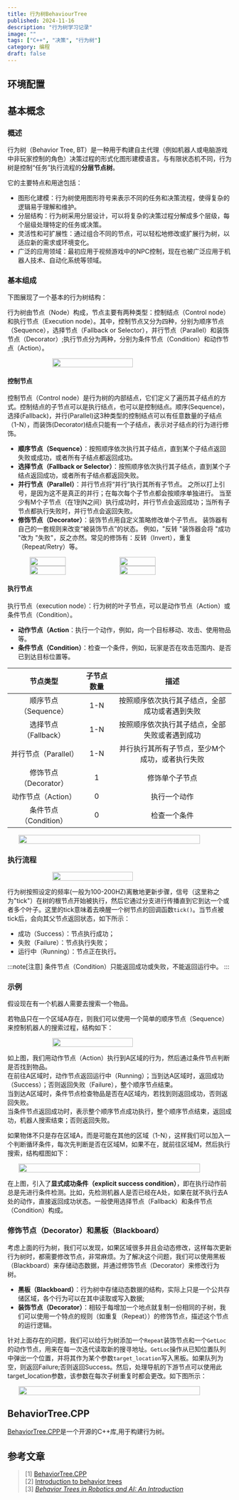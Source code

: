 ```yaml
---
title: 行为树BehaviourTree
published: 2024-11-16
description: "行为树学习记录"
image: ""
tags: ["C++", "决策", "行为树"]
category: 编程
draft: false
---
```


## 环境配置

## 基本概念

### 概述

行为树（Behavior Tree, BT）是一种用于构建自主代理（例如机器人或电脑游戏中非玩家控制的角色）决策过程的形式化图形建模语言。与有限状态机不同，行为树是控制“任务”执行流程的**分层节点树**。

它的主要特点和用途包括：

* 图形化建模：行为树使用图形符号来表示不同的任务和决策流程，使得复杂的逻辑易于理解和维护。
* 分层结构：行为树采用分层设计，可以将复杂的决策过程分解成多个层级，每个层级处理特定的任务或决策。
* 灵活性和可扩展性：通过组合不同的节点，可以轻松地修改或扩展行为树，以适应新的需求或环境变化。
* 广泛的应用领域：最初应用于视频游戏中的NPC控制，现在也被广泛应用于机器人技术、自动化系统等领域。


### 基本组成

下图展现了一个基本的行为树结构：


行为树由节点（Node）构成，节点主要有两种类型：控制结点（Control node）和执行节点（Execution node）。其中，控制节点又分为四种，分别为顺序节点（Sequence），选择节点（Fallback or Selector），并行节点（Parallel）和装饰节点（Decorator）;执行节点分为两种，分别为条件节点（Condition）和动作节点（Action）。

<div style="display: flex; justify-content: center;">
<img src="https://www.behaviortree.dev/img/animated.svg" width="60%" height="60%" />
</div>

#### 控制节点
控制节点（Control node）是行为树的内部结点，它们定义了遍历其子结点的方式。控制结点的子节点可以是执行结点，也可以是控制结点。顺序(Sequence)，选择(Fallback)，并行(Parallel)这3种类型的控制结点可以有任意数量的子结点（1-N），而装饰(Decorator)结点只能有一个子结点，表示对子结点的行为进行修饰。

* **顺序节点（Sequence）**：按照顺序依次执行其子结点，直到某个子结点返回失败或成功，或者所有子结点都返回成功。
* **选择节点（Fallback or Selector）**：按照顺序依次执行其子结点，直到某个子结点返回成功，或者所有子结点都返回失败。
* **并行节点（Parallel）**：并行节点将“并行”执行其所有子节点。 之所以打上引号，是因为这不是真正的并行；在每次每个子节点都会按顺序单独进行。 当至少有M个子节点（在1到N之间）执行成功时，并行节点会返回成功；当所有子节点都执行失败时，并行节点会返回失败。
* **修饰节点（Decorator）**：装饰节点用自定义策略修改单个子节点。 装饰器有自己的一套规则来改变“被装饰节点”的状态。 例如，"反转 "装饰器会将 "成功 "改为 "失败"，反之亦然。常见的修饰有：反转（Invert），重复（Repeat/Retry）等。

<div style="display: flex; justify-content: center;">
<img src="https://robohub.org/wp-content/uploads/2021/08/bt_sequence_node.png" width="40%" height="40%" />
<img src="https://robohub.org/wp-content/uploads/2021/08/bt_fallback_node.png" width="40%" height="40%" />
</div>
<div style="display: flex; justify-content: center;">
<img src="https://robohub.org/wp-content/uploads/2021/08/bt_parallel_node.png" width="40%" height="40%">
<img src="https://robohub.org/wp-content/uploads/2021/08/bt_decorator_node.png" width="40%" height="40%">
</div>

#### 执行节点
执行节点（execution node）：行为树的叶子节点，可以是动作节点（Action）或条件节点（Condition）。

* **动作节点（Action**：执行一个动作，例如，向一个目标移动、攻击、使用物品等。
* **条件节点（Condition）**：检查一个条件，例如，玩家是否在攻击范围内、是否已到达目标位置等。

| 节点类型 | 子节点数量 | 描述 |
| :---: | :---: | :---: |
| 顺序节点（Sequence） | 1-N | 按照顺序依次执行其子结点，全部成功或者遇到失败|
| 选择节点（Fallback） | 1-N | 按照顺序依次执行其子结点，全部失败或者遇到成功|
| 并行节点（Parallel） | 1-N | 并行执行其所有子节点，至少M个成功，或者执行失败 |
| 修饰节点（Decorator） | 1 | 修饰单个子节点 |
| 动作节点（Action） | 0 | 执行一个动作 |
| 条件节点（Condition） | 0 | 检查一个条件 |

<div style="display: flex; justify-content: center;">
<img src="https://robohub.org/wp-content/uploads/2021/08/bt_node_types.png"  width="90%" height="90%" />
</div>


### 执行流程

<div style="display: flex; justify-content: center;">
<img src="https://www.behaviortree.dev/assets/images/sequence_animation-4155a892772542caf81fa16c824c91f8.svg"  width="60%" height="60%" />
</div>

行为树按照设定的频率(一般为100-200HZ)离散地更新步骤，信号（这里称之为"tick"）在树的根节点开始被执行，然后它通过分支进行传播直到它到达一个或者多个叶子。这里的tick意味着去唤醒一个树节点的回调函数`tick()`。当节点被tick后，会向其父节点返回状态，如下所示：
* 成功（Success）：节点执行成功；
* 失败（Failure）：节点执行失败；
* 运行中（Running）：节点正在执行。

:::note[注意]
条件节点（Condition）只能返回成功或失败，不能返回运行中。
:::

### 示例

假设现在有一个机器人需要去搜索一个物品。

若物品只在一个区域A存在，则我们可以使用一个简单的顺序节点（Sequence）来控制机器人的搜索过程，结构如下：

<div style="display: flex; justify-content: center;">
<img src="https://robohub.org/wp-content/uploads/2021/08/bt_mobile_robot_01.png"  width="60%" height="60%" />
</div>

如上图，我们用动作节点（Action）执行到A区域的行为，然后通过条件节点判断是否找到物品。  
在前往A区域时，动作节点返回运行中（Running）；当到达A区域时，返回成功（Success）；否则返回失败（Failure），整个顺序节点结束。  
当到达A区域时，条件节点检查物品是否在A区域内，若找到则返回成功，否则返回失败。  
当条件节点返回成功时，表示整个顺序节点成功执行，整个顺序节点结束，返回成功，机器人搜索结束；否则返回失败。

如果物体不只是存在区域A，而是可能在其他的区域（1-N），这样我们可以加入一个判断循环条件，每次先判断是否在区域M，如果不在，就前往区域M，然后执行搜索，结构框图如下：

<div style="display: flex; justify-content: center;">
<img src="https://robohub.org/wp-content/uploads/2021/08/bt_mobile_robot_03.png"  width="90%" height="90%" />
</div>

在上图，引入了**显式成功条件（explicit success condition）**，即在执行动作前总是先进行条件检测。比如，先检测机器人是否已经在A处，如果在就不执行去A处的动作，直接返回成功状态。一般使用选择节点（Fallback）和条件节点（Condition）构成。

### 修饰节点（Decorator）和黑板（Blackboard）

考虑上面的行为树，我们可以发现，如果区域很多并且会动态修改，这样每次更新行为树时，都需要修改节点，非常麻烦。为了解决这个问题，我们可以使用黑板（Blackboard）来存储动态数据，并通过修饰节点（Decorator）来修改行为树。

* **黑板（Blackboard）**：行为树中存储动态数据的结构，实际上只是一个公共存储区域，各个行为可以在其中读取或写入数据;
* **装饰节点（Decorator）**：相较于每增加一个地点就复制一份相同的子树，我们可以使用一个特点的规则（如重复（Repeat））的修饰节点，描述这个节点的运行逻辑。

针对上面存在的问题，我们可以给行为树添加一个`Repeat`装饰节点和一个`GetLoc`的动作节点，用来在每一次迭代读取新的搜寻地址。`GetLoc`操作从已知位置队列中弹出一个位置，并将其作为某个参数`target_location`写入黑板。如果队列为空，则返回Failure;否则返回Success。然后，处理导航的下游节点可以使用此 target_location参数，该参数在每次子树重复时都会更改。如下图所示：

<div style="display: flex; justify-content: center;">
<img src="https://robohub.org/wp-content/uploads/2021/08/bt_mobile_robot_blackboard.png"  width="90%" height="90%" />
</div>

## BehaviorTree.CPP

[BehaviorTree.CPP](https://www.behaviortree.dev/)是一个开源的C++库,用于构建行为树。


## 参考文章

> [1] [BehaviorTree.CPP](https://www.behaviortree.dev/)  
> [2] [Introduction to behavior trees](https://robohub.org/introduction-to-behavior-trees/)  
> [3] [*Behavior Trees in Robotics and AI: An Introduction*](https://arxiv.org/pdf/1709.00084)